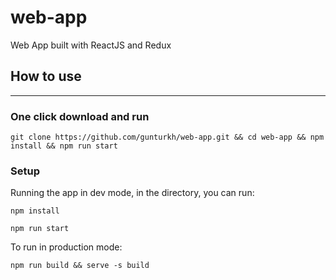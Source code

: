 # web-app
Web App built with ReactJS and Redux

## How to use
---------------------------

### One click download and run

`
git clone https://github.com/gunturkh/web-app.git && cd web-app && npm install && npm run start
`


### Setup

Running the app in dev mode, in the directory, you can run:

`
npm install
`

`
npm run start
`

To run in production mode:

`
npm run build && serve -s build
`
